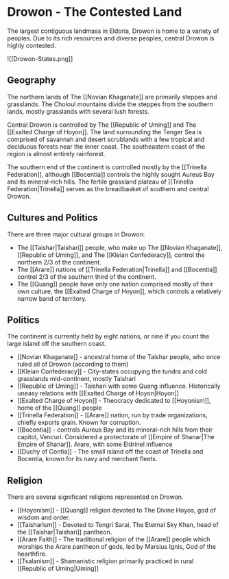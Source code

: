 # Drowon - The Contested Land

The largest contiguous landmass in Eldoria, Drowon is home to a variety of peoples. Due to its rich resources and diverse peoples, central Drowon is highly contested.

![[Drowon-States.png]]
## Geography

The northern lands of The [[Novian Khaganate]] are primarily steppes and grasslands. The Choloul mountains divide the steppes from the southern lands, mostly grasslands with several lush forests.

Central Drowon is controlled by The [[Republic of Uming]] and The [[Exalted Charge of Hoyon]]. The land surrounding the Tenger Sea is comprised of savannah and desert scrublands with a few tropical and deciduous forests near the inner coast. The southeastern coast of the region is almost entirely rainforest.

The southern end of the continent is controlled mostly by the [[Trinella Federation]], although [[Bocentia]] controls the highly sought Aureus Bay and its mineral-rich hills. The fertile grassland plateau of [[Trinella Federation|Trinella]] serves as the breadbasket of southern and central Drowon.

## Cultures and Politics
There are three major cultural groups in Drowon: 

- The [[Taishar|Taishari]] people, who make up The [[Novian Khaganate]], [[Republic of Uming]], and The [[Kleian Confederacy]], control the northern 2/3 of the continent.
- The [[Arare]] nations of [[Trinella Federation|Trinella]] and [[Bocentia]] control 2/3 of the southern third of the continent.
- The [[Quang]] people have only one nation comprised mostly of their own culture, the [[Exalted Charge of Hoyon]], which controls a relatively narrow band of territory.
## Politics

  The continent is currently held by eight nations, or nine if you count the large island off the southern coast.
  
  - [[Novian Khaganate]] - ancestral home of the Taishar people, who once ruled all of Drowon (according to them)
  - [[Kleian Confederacy]] - City-states occupying the tundra and cold grasslands mid-continent, mostly Taishari
  - [[Republic of Uming]] - Taishari with some Quang influence. Historically uneasy relations with [[Exalted Charge of Hoyon|Hoyon]]
  - [[Exalted Charge of Hoyon]] - Theocracy dedicated to [[Hoyonism]], home of the [[Quang]] people
  - [[Trinella Federation]] - [[Arare]] nation, run by trade organizations, chiefly exports grain. Known for corruption.
  - [[Bocentia]] - controls Aureus Bay and its mineral-rich hills from their capitol, Vencuri. Considered a protectorate of  [[Empire of Shanar|The Empire of Shanar]]. Arare, with some Eldrinel influence
  - [[Duchy of Contia]] - The small island off the coast of Trinella and Bocentia, known for its navy and merchant fleets.
## Religion

  There are several significant religions represented on Drowon.
  
  - [[Hoyonism]] - [[Quang]] religion devoted to The Divine Hoyos, god of wisdom and order.
  - [[Taisharism]] - Devoted to Tengri Sarai, The Eternal Sky Khan, head of the [[Taishar|Taishari]] pantheon. 
  - [[Arare Faith]] - The traditional religion of the [[Arare]] people which worships the Arare pantheon of gods, led by Marsius Ignis, God of the hearthfire.
  - [[Tsalanism]] - Shamanistic religion primarily practiced in rural [[Republic of Uming|Uming]]
